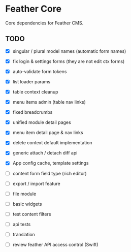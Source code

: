 # Feather Core

Core dependencies for Feather CMS.


## TODO

- [x] singular / plural model names (automatic form names)
- [x] fix login & settings forms (they are not edit ctx forms)
- [x] auto-validate form tokens
- [x] list loader params
- [x] table context cleanup
- [x] menu items admin (table nav links)
- [x] fixed breadcrumbs
- [x] unified module detail pages
- [x] menu item detail page & nav links
- [x] delete context default implementation
- [x] generic attach / detach diff api
- [x] App config cache, template settings
- [ ] content form field type (rich editor)
- [ ] export / import feature
- [ ] file module
- [ ] basic widgets
- [ ] test content filters
- [ ] api tests
- [ ] translation
- [ ] review feather API access control (Swift)

